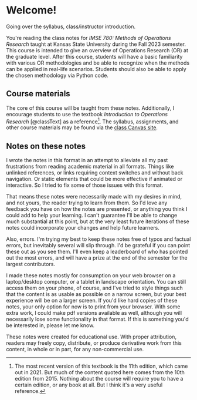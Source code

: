 # Welcome!

<div class='lectureVideoEmbed' video-id='97611387a9ca4d1bae07842bec132e081d' video-date='2023-08-21'>Going over the syllabus, class/instructor introduction.</div>

You're reading the class notes for _IMSE 780: Methods of Operations Research_ taught at Kansas State University during the Fall 2023 semester. This course is intended to give an overview of Operations Research (OR) at the graduate level. After this course, students will have a basic familiarity with various OR methodologies and be able to recognize when the methods can be applied in real-life scenarios. Students should also be able to apply the chosen methodology via Python code.

## Course materials

The core of this course will be taught from these notes. Additionally, I encourage students to use the textbook _Introduction to Operations Research_ [@classText] as a reference[^bookVersion]. The syllabus, assignments, and other course materials may be found via the [class Canvas site](https://k-state.instructure.com/).

[^bookVersion]: The most recent version of this textbook is the 11th edition, which came out in 2021. But much of the content quoted here comes from the 10th edition from 2015. Nothing about the course will require you to have a certain edition, or any book at all. But I think it's a very useful reference.

## Notes on these notes

I wrote the notes in this format in an attempt to alleviate all my past frustrations from reading academic material in all formats. Things like unlinked references, or links requiring context switches and without back navigation. Or static elements that could be more effective if animated or interactive. So I tried to fix some of those issues with this format.

That means these notes were necessarily made with my desires in mind, and not yours, the reader trying to learn from them. So I'd love any feedback you have on how the notes are presented, or anything you think I could add to help your learning. I can't guarantee I'll be able to change much substantial at this point, but at the very least future iterations of these notes could incorporate your changes and help future learners.

Also, errors. I'm trying my best to keep these notes free of typos and factual errors, but inevitably several will slip through. I'd be grateful if you can point these out as you see them. I'll even keep a leaderboard of who has pointed out the most errors, and will have a prize at the end of the semester for the largest contributors.

I made these notes mostly for consumption on your web browser on a laptop/desktop computer, or a tablet in landscape orientation. You can still access them on your phone, of course, and I've tried to style things such that the content is as usable as possible on a narrow screen, but your best experience will be on a larger screen. If you'd like hard copies of these notes, your only option for now is to print from your browser. With some extra work, I could make pdf versions available as well, although you will necessarily lose some functionality in that format. If this is something you'd be interested in, please let me know.

These notes were created for educational use. With proper attribution, readers may freely copy, distribute, or produce derivative work from this content, in whole or in part, for any non-commercial use.
